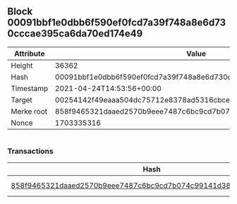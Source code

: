 ## Block 00091bbf1e0dbb6f590ef0fcd7a39f748a8e6d730cccae395ca6da70ed174e49

Attribute | Value
--- | ---
Height | 36362
Hash | 00091bbf1e0dbb6f590ef0fcd7a39f748a8e6d730cccae395ca6da70ed174e49
Timestamp | 2021-04-24T14:53:56+00:00
Target | 00254142f49eaaa504dc75712e8378ad5316cbcead634704b3734b6271167cc4
Merke root | 858f9465321daaed2570b9eee7487c6bc9cd7b074c99141d3812cdeb5e071d15
Nonce | 1703335316

```

```

### Transactions

Hash | Amount
--- | ---
[858f9465321daaed2570b9eee7487c6bc9cd7b074c99141d3812cdeb5e071d15](858f9465321daaed2570b9eee7487c6bc9cd7b074c99141d3812cdeb5e071d15.md) | 10.00000000 SKEPTI 

